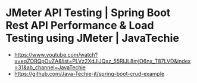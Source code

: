 # JMeter API Testing | Spring Boot Rest API Performance & Load Testing using JMeter | JavaTechie
- https://www.youtube.com/watch?v=eqZORQpOuZA&list=PLVz2XdJiJQxz_55RIJL8mjO6nx_T87LVD&index=31&ab_channel=JavaTechie
- https://github.com/Java-Techie-jt/spring-boot-crud-example



